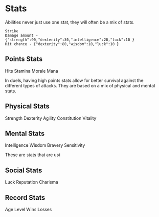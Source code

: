 # Stats

Abilities never just use one stat, they will often be a mix of stats.

```
Strike
Damage amount - {"strength":90,"dexterity":30,"intelligence":20,"luck":10 }
Hit chance - {"dexterity":80,"wisdom":10,"luck":10 }
```

## Points Stats

Hits
Stamina
Morale
Mana

In duels, having high points stats allow for better survival against the different types of attacks. They are based on a mix of physical and mental stats.

## Physical Stats

Strength
Dexterity
Agility
Constitution
Vitality

## Mental Stats

Intelligence
Wisdom
Bravery
Sensitivity

These are stats that are usi

## Social Stats

Luck
Reputation
Charisma

## Record Stats

Age
Level
Wins
Losses
